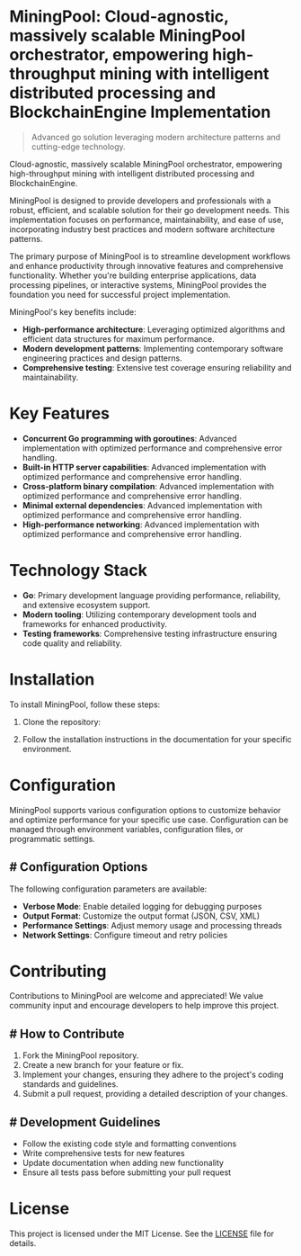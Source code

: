 <!-- fallback_MiningPool_20251008122359_89493 -->

# MiningPool: Cloud-agnostic, massively scalable MiningPool orchestrator, empowering high-throughput mining with intelligent distributed processing and BlockchainEngine Implementation
> Advanced go solution leveraging modern architecture patterns and cutting-edge technology.

Cloud-agnostic, massively scalable MiningPool orchestrator, empowering high-throughput mining with intelligent distributed processing and BlockchainEngine.

MiningPool is designed to provide developers and professionals with a robust, efficient, and scalable solution for their go development needs. This implementation focuses on performance, maintainability, and ease of use, incorporating industry best practices and modern software architecture patterns.

The primary purpose of MiningPool is to streamline development workflows and enhance productivity through innovative features and comprehensive functionality. Whether you're building enterprise applications, data processing pipelines, or interactive systems, MiningPool provides the foundation you need for successful project implementation.

MiningPool's key benefits include:

* **High-performance architecture**: Leveraging optimized algorithms and efficient data structures for maximum performance.
* **Modern development patterns**: Implementing contemporary software engineering practices and design patterns.
* **Comprehensive testing**: Extensive test coverage ensuring reliability and maintainability.

# Key Features

* **Concurrent Go programming with goroutines**: Advanced implementation with optimized performance and comprehensive error handling.
* **Built-in HTTP server capabilities**: Advanced implementation with optimized performance and comprehensive error handling.
* **Cross-platform binary compilation**: Advanced implementation with optimized performance and comprehensive error handling.
* **Minimal external dependencies**: Advanced implementation with optimized performance and comprehensive error handling.
* **High-performance networking**: Advanced implementation with optimized performance and comprehensive error handling.

# Technology Stack

* **Go**: Primary development language providing performance, reliability, and extensive ecosystem support.
* **Modern tooling**: Utilizing contemporary development tools and frameworks for enhanced productivity.
* **Testing frameworks**: Comprehensive testing infrastructure ensuring code quality and reliability.

# Installation

To install MiningPool, follow these steps:

1. Clone the repository:


2. Follow the installation instructions in the documentation for your specific environment.

# Configuration

MiningPool supports various configuration options to customize behavior and optimize performance for your specific use case. Configuration can be managed through environment variables, configuration files, or programmatic settings.

## # Configuration Options

The following configuration parameters are available:

* **Verbose Mode**: Enable detailed logging for debugging purposes
* **Output Format**: Customize the output format (JSON, CSV, XML)
* **Performance Settings**: Adjust memory usage and processing threads
* **Network Settings**: Configure timeout and retry policies

# Contributing

Contributions to MiningPool are welcome and appreciated! We value community input and encourage developers to help improve this project.

## # How to Contribute

1. Fork the MiningPool repository.
2. Create a new branch for your feature or fix.
3. Implement your changes, ensuring they adhere to the project's coding standards and guidelines.
4. Submit a pull request, providing a detailed description of your changes.

## # Development Guidelines

* Follow the existing code style and formatting conventions
* Write comprehensive tests for new features
* Update documentation when adding new functionality
* Ensure all tests pass before submitting your pull request

# License

This project is licensed under the MIT License. See the [LICENSE](https://github.com/Hajjouz/MiningPool/blob/main/LICENSE) file for details.
